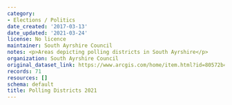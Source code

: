 ```yaml
---
category:
- Elections / Politics
date_created: '2017-03-13'
date_updated: '2021-03-24'
license: No licence
maintainer: South Ayrshire Council
notes: <p>Areas depicting polling districts in South Ayrshire</p>
organization: South Ayrshire Council
original_dataset_link: https://www.arcgis.com/home/item.html?id=80572b43c4b24d73ad2c4851aaeb9151
records: 71
resources: []
schema: default
title: Polling Districts 2021
---
```


